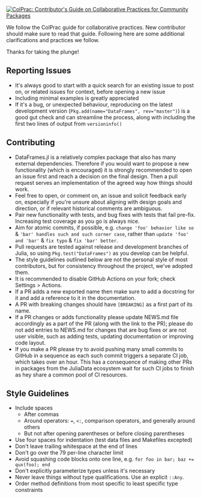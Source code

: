 [![ColPrac: Contributor's Guide on Collaborative Practices for Community Packages](https://img.shields.io/badge/ColPrac-Contributor's%20Guide-blueviolet)](https://github.com/SciML/ColPrac)

We follow the ColPrac guide for collaborative practices. New contributor should make sure to read that guide.
Following here are some additional clarifications and practices we follow.

Thanks for taking the plunge!

## Reporting Issues

* It's always good to start with a quick search for an existing issue to post on,
  or related issues for context, before opening a new issue
* Including minimal examples is greatly appreciated
* If it's a bug, or unexpected behaviour, reproducing on the latest development version
  (`Pkg.add(name="DataFrames", rev="master")`) is a good gut check and can streamline the process,
  along with including the first two lines of output from `versioninfo()`

## Contributing

* DataFrames.jl is a relatively complex package that also has many external dependencies.
  Therefore if you would want to propose a new functionality (which is encouraged) it is
  strongly recommended to open an issue first and reach a decision on the final design.
  Then a pull request serves an implementation of the agreed way how things should work.
* Feel free to open, or comment on, an issue and solicit feedback early on,
  especially if you're unsure about aligning with design goals and direction,
  or if relevant historical comments are ambiguous.
* Pair new functionality with tests, and bug fixes with tests that fail pre-fix.
  Increasing test coverage as you go is always nice.
* Aim for atomic commits, if possible, e.g. `change 'foo' behavior like so` &
  `'bar' handles such and such corner case`,
  rather than `update 'foo' and 'bar'` & `fix typo` & `fix 'bar' better`.
* Pull requests are tested against release and development branches of Julia,
  so using `Pkg.test("DataFrames")` as you develop can be helpful.
* The style guidelines outlined below are not the personal style of most contributors,
  but for consistency throughout the project, we've adopted them.
* It is recommended to disable GitHub Actions on your fork; check Settings > Actions.
* If a PR adds a new exported name then make sure to add a docstring for it and
  add a reference to it in the documentation.
* A PR with breaking changes should have `[BREAKING]` as a first part of its name.
* If a PR changes or adds functionality please update NEWS.md file accordingly as
  a part of the PR (along with the link to the PR); please do not add entries
  to NEWS.md for changes that are bug fixes or are not user visible, such as
  adding tests, updating documentation or improving code layout.
* If you make a PR please try to avoid pushing many small commits to GitHub in
  a sequence as each such commit triggers a separate CI job, which takes over
  an hour. This has a consequence of making other PRs in packages from the JuliaData
  ecosystem wait for such CI jobs to finish as hey share a common pool of CI resources.

## Style Guidelines

* Include spaces
    + After commas
    + Around operators: `=`, `<:`, comparison operators, and generally around others
    + But not after opening parentheses or before closing parentheses
* Use four spaces for indentation (test data files and Makefiles excepted)
* Don't leave trailing whitespace at the end of lines
* Don't go over the 79 per-line character limit
* Avoid squashing code blocks onto one line, e.g. `for foo in bar; baz += qux(foo); end`
* Don't explicitly parameterize types unless it's necessary
* Never leave things without type qualifications. Use an explicit `::Any`.
* Order method definitions from most specific to least specific type constraints
